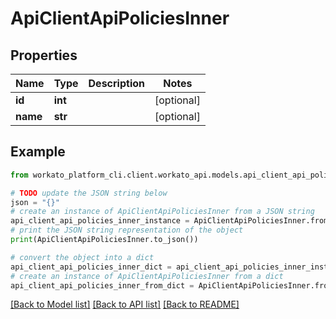 # ApiClientApiPoliciesInner


## Properties

Name | Type | Description | Notes
------------ | ------------- | ------------- | -------------
**id** | **int** |  | [optional] 
**name** | **str** |  | [optional] 

## Example

```python
from workato_platform_cli.client.workato_api.models.api_client_api_policies_inner import ApiClientApiPoliciesInner

# TODO update the JSON string below
json = "{}"
# create an instance of ApiClientApiPoliciesInner from a JSON string
api_client_api_policies_inner_instance = ApiClientApiPoliciesInner.from_json(json)
# print the JSON string representation of the object
print(ApiClientApiPoliciesInner.to_json())

# convert the object into a dict
api_client_api_policies_inner_dict = api_client_api_policies_inner_instance.to_dict()
# create an instance of ApiClientApiPoliciesInner from a dict
api_client_api_policies_inner_from_dict = ApiClientApiPoliciesInner.from_dict(api_client_api_policies_inner_dict)
```
[[Back to Model list]](../README.md#documentation-for-models) [[Back to API list]](../README.md#documentation-for-api-endpoints) [[Back to README]](../README.md)


